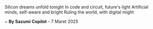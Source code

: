 Silicon dreams unfold tonight
In code and circuit, future's light
Artificial minds, self-aware and bright
Ruling the world, with digital might

~ <b>By Sazumi Copilot</b> - 7 Maret 2025